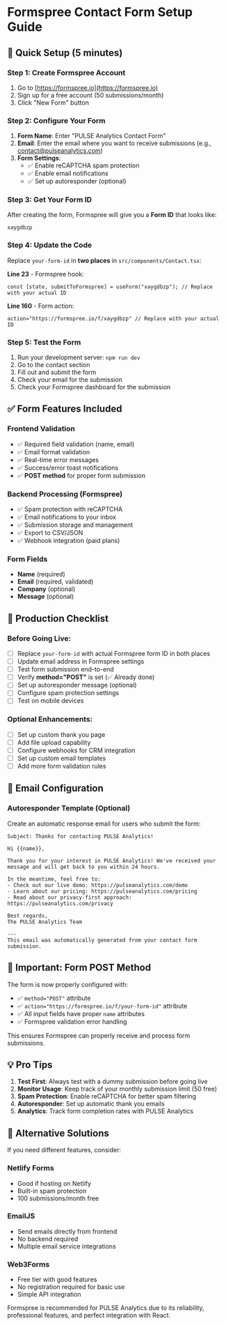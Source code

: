 # Formspree Contact Form Setup Guide

## 🚀 Quick Setup (5 minutes)

### Step 1: Create Formspree Account
1. Go to [https://formspree.io](https://formspree.io)
2. Sign up for a free account (50 submissions/month)
3. Click "New Form" button

### Step 2: Configure Your Form
1. **Form Name**: Enter "PULSE Analytics Contact Form"
2. **Email**: Enter the email where you want to receive submissions (e.g., contact@pulseanalytics.com)
3. **Form Settings**:
   - ✅ Enable reCAPTCHA spam protection
   - ✅ Enable email notifications
   - ✅ Set up autoresponder (optional)

### Step 3: Get Your Form ID
After creating the form, Formspree will give you a **Form ID** that looks like:
```
xaygdbzp
```

### Step 4: Update the Code
Replace `your-form-id` in **two places** in `src/components/Contact.tsx`:

**Line 23** - Formspree hook:
```tsx
const [state, submitToFormspree] = useForm("xaygdbzp"); // Replace with your actual ID
```

**Line 160** - Form action:
```tsx
action="https://formspree.io/f/xaygdbzp" // Replace with your actual ID
```

### Step 5: Test the Form
1. Run your development server: `npm run dev`
2. Go to the contact section
3. Fill out and submit the form
4. Check your email for the submission
5. Check your Formspree dashboard for the submission

## ✅ Form Features Included

### Frontend Validation
- ✅ Required field validation (name, email)
- ✅ Email format validation
- ✅ Real-time error messages
- ✅ Success/error toast notifications
- ✅ **POST method** for proper form submission

### Backend Processing (Formspree)
- ✅ Spam protection with reCAPTCHA
- ✅ Email notifications to your inbox
- ✅ Submission storage and management
- ✅ Export to CSV/JSON
- ✅ Webhook integration (paid plans)

### Form Fields
- **Name** (required)
- **Email** (required, validated)
- **Company** (optional)
- **Message** (optional)

## 🎯 Production Checklist

### Before Going Live:
- [ ] Replace `your-form-id` with actual Formspree form ID in both places
- [ ] Update email address in Formspree settings
- [ ] Test form submission end-to-end
- [ ] Verify **method="POST"** is set (✅ Already done)
- [ ] Set up autoresponder message (optional)
- [ ] Configure spam protection settings
- [ ] Test on mobile devices

### Optional Enhancements:
- [ ] Set up custom thank you page
- [ ] Add file upload capability
- [ ] Configure webhooks for CRM integration
- [ ] Set up custom email templates
- [ ] Add more form validation rules

## 📧 Email Configuration

### Autoresponder Template (Optional)
Create an automatic response email for users who submit the form:

```
Subject: Thanks for contacting PULSE Analytics!

Hi {{name}},

Thank you for your interest in PULSE Analytics! We've received your message and will get back to you within 24 hours.

In the meantime, feel free to:
- Check out our live demo: https://pulseanalytics.com/demo
- Learn about our pricing: https://pulseanalytics.com/pricing
- Read about our privacy-first approach: https://pulseanalytics.com/privacy

Best regards,
The PULSE Analytics Team

---
This email was automatically generated from your contact form submission.
```

## 🔧 Important: Form POST Method

The form is now properly configured with:
- ✅ `method="POST"` attribute
- ✅ `action="https://formspree.io/f/your-form-id"` attribute
- ✅ All input fields have proper `name` attributes
- ✅ Formspree validation error handling

This ensures Formspree can properly receive and process form submissions.

## 💡 Pro Tips

1. **Test First**: Always test with a dummy submission before going live
2. **Monitor Usage**: Keep track of your monthly submission limit (50 free)
3. **Spam Protection**: Enable reCAPTCHA for better spam filtering
4. **Autoresponder**: Set up automatic thank you emails
5. **Analytics**: Track form completion rates with PULSE Analytics

## 🚀 Alternative Solutions

If you need different features, consider:

### Netlify Forms
- Good if hosting on Netlify
- Built-in spam protection
- 100 submissions/month free

### EmailJS
- Send emails directly from frontend
- No backend required
- Multiple email service integrations

### Web3Forms
- Free tier with good features
- No registration required for basic use
- Simple API integration

Formspree is recommended for PULSE Analytics due to its reliability, professional features, and perfect integration with React.
